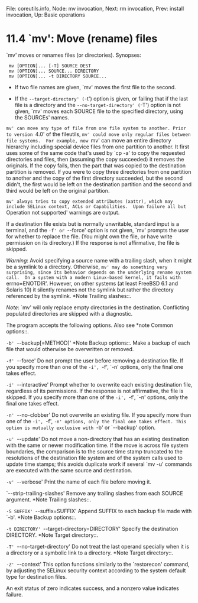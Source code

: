 File: coreutils.info,  Node: mv invocation,  Next: rm invocation,  Prev: install invocation,  Up: Basic operations

11.4 `mv': Move (rename) files
==============================

`mv' moves or renames files (or directories).  Synopses:

     mv [OPTION]... [-T] SOURCE DEST
     mv [OPTION]... SOURCE... DIRECTORY
     mv [OPTION]... -t DIRECTORY SOURCE...

   * If two file names are given, `mv' moves the first file to the
     second.

   * If the `--target-directory' (`-t') option is given, or failing
     that if the last file is a directory and the
     `--no-target-directory' (`-T') option is not given, `mv' moves
     each SOURCE file to the specified directory, using the SOURCEs'
     names.

   `mv' can move any type of file from one file system to another.
Prior to version `4.0' of the fileutils, `mv' could move only regular
files between file systems.  For example, now `mv' can move an entire
directory hierarchy including special device files from one partition
to another.  It first uses some of the same code that's used by `cp -a'
to copy the requested directories and files, then (assuming the copy
succeeded) it removes the originals.  If the copy fails, then the part
that was copied to the destination partition is removed.  If you were
to copy three directories from one partition to another and the copy of
the first directory succeeded, but the second didn't, the first would
be left on the destination partition and the second and third would be
left on the original partition.

   `mv' always tries to copy extended attributes (xattr), which may
include SELinux context, ACLs or Capabilities.  Upon failure all but
`Operation not supported' warnings are output.

   If a destination file exists but is normally unwritable, standard
input is a terminal, and the `-f' or `--force' option is not given,
`mv' prompts the user for whether to replace the file.  (You might own
the file, or have write permission on its directory.)  If the response
is not affirmative, the file is skipped.

   _Warning_: Avoid specifying a source name with a trailing slash,
when it might be a symlink to a directory.  Otherwise, `mv' may do
something very surprising, since its behavior depends on the underlying
rename system call.  On a system with a modern Linux-based kernel, it
fails with `errno=ENOTDIR'.  However, on other systems (at least
FreeBSD 6.1 and Solaris 10) it silently renames not the symlink but
rather the directory referenced by the symlink.  *Note Trailing
slashes::.

   _Note_: `mv' will only replace empty directories in the destination.
Conflicting populated directories are skipped with a diagnostic.

   The program accepts the following options.  Also see *note Common
options::.

`-b'
`--backup[=METHOD]'
     *Note Backup options::.  Make a backup of each file that would
     otherwise be overwritten or removed.

`-f'
`--force'
     Do not prompt the user before removing a destination file.  If you
     specify more than one of the `-i', `-f', `-n' options, only the
     final one takes effect.

`-i'
`--interactive'
     Prompt whether to overwrite each existing destination file,
     regardless of its permissions.  If the response is not
     affirmative, the file is skipped.  If you specify more than one of
     the `-i', `-f', `-n' options, only the final one takes effect.

`-n'
`--no-clobber'
     Do not overwrite an existing file.  If you specify more than one
     of the `-i', `-f', `-n' options, only the final one takes effect.
     This option is mutually exclusive with `-b' or `--backup' option.

`-u'
`--update'
     Do not move a non-directory that has an existing destination with
     the same or newer modification time.  If the move is across file
     system boundaries, the comparison is to the source time stamp
     truncated to the resolutions of the destination file system and of
     the system calls used to update time stamps; this avoids duplicate
     work if several `mv -u' commands are executed with the same source
     and destination.

`-v'
`--verbose'
     Print the name of each file before moving it.

`--strip-trailing-slashes'
     Remove any trailing slashes from each SOURCE argument.  *Note
     Trailing slashes::.

`-S SUFFIX'
`--suffix=SUFFIX'
     Append SUFFIX to each backup file made with `-b'.  *Note Backup
     options::.

`-t DIRECTORY'
`--target-directory=DIRECTORY'
     Specify the destination DIRECTORY.  *Note Target directory::.

`-T'
`--no-target-directory'
     Do not treat the last operand specially when it is a directory or a
     symbolic link to a directory.  *Note Target directory::.

`-Z'
`--context'
     This option functions similarly to the `restorecon' command, by
     adjusting the SELinux security context according to the system
     default type for destination files.


   An exit status of zero indicates success, and a nonzero value
indicates failure.

